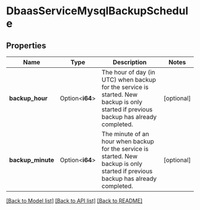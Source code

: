 # DbaasServiceMysqlBackupSchedule

## Properties

Name | Type | Description | Notes
------------ | ------------- | ------------- | -------------
**backup_hour** | Option<**i64**> | The hour of day (in UTC) when backup for the service is started. New backup is only started if previous backup has already completed. | [optional]
**backup_minute** | Option<**i64**> | The minute of an hour when backup for the service is started. New backup is only started if previous backup has already completed. | [optional]

[[Back to Model list]](../README.md#documentation-for-models) [[Back to API list]](../README.md#documentation-for-api-endpoints) [[Back to README]](../README.md)


